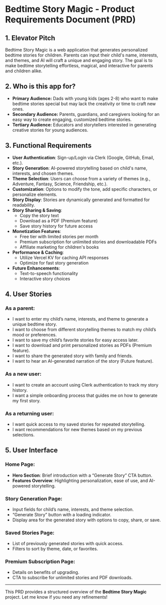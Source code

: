# Bedtime Story Magic - Product Requirements Document (PRD)

## 1. Elevator Pitch

Bedtime Story Magic is a web application that generates personalized bedtime stories for children.
Parents can input their child's name, interests, and themes, and AI will craft a unique and engaging
story. The goal is to make bedtime storytelling effortless, magical, and interactive for parents and
children alike.

## 2. Who is this app for?

- **Primary Audience:** Dads with young kids (ages 2-8) who want to make bedtime stories special but
  may lack the creativity or time to craft new ones.
- **Secondary Audience:** Parents, guardians, and caregivers looking for an easy way to create
  engaging, customized bedtime stories.
- **Tertiary Audience:** Educators and storytellers interested in generating creative stories for
  young audiences.

## 3. Functional Requirements

- **User Authentication**: Sign-up/Login via Clerk (Google, GitHub, Email, etc.).
- **Story Generation**: AI-powered storytelling based on child's name, interests, and chosen themes.
- **Theme Selection**: Users can choose from a variety of themes (e.g., Adventure, Fantasy, Science,
  Friendship, etc.).
- **Customization**: Options to modify the tone, add specific characters, or personalize elements.
- **Story Display**: Stories are dynamically generated and formatted for readability.
- **Story Sharing & Saving**:
  - Copy the story text
  - Download as a PDF (Premium feature)
  - Save story history for future access
- **Monetization Features**:
  - Free tier with limited stories per month
  - Premium subscription for unlimited stories and downloadable PDFs
  - Affiliate marketing for children's books
- **Performance & Caching**:
  - Utilize Vercel KV for caching API responses
  - Optimize for fast story generation
- **Future Enhancements**:
  - Text-to-speech functionality
  - Interactive story choices

## 4. User Stories

### As a parent:

- I want to enter my child’s name, interests, and theme to generate a unique bedtime story.
- I want to choose from different storytelling themes to match my child’s mood or preferences.
- I want to save my child’s favorite stories for easy access later.
- I want to download and print personalized stories as PDFs (Premium feature).
- I want to share the generated story with family and friends.
- I want to hear an AI-generated narration of the story (Future feature).

### As a new user:

- I want to create an account using Clerk authentication to track my story history.
- I want a simple onboarding process that guides me on how to generate my first story.

### As a returning user:

- I want quick access to my saved stories for repeated storytelling.
- I want recommendations for new themes based on my previous selections.

## 5. User Interface

### Home Page:

- **Hero Section**: Brief introduction with a “Generate Story” CTA button.
- **Features Overview**: Highlighting personalization, ease of use, and AI-powered storytelling.

### Story Generation Page:

- Input fields for child’s name, interests, and theme selection.
- “Generate Story” button with a loading indicator.
- Display area for the generated story with options to copy, share, or save.

### Saved Stories Page:

- List of previously generated stories with quick access.
- Filters to sort by theme, date, or favorites.

### Premium Subscription Page:

- Details on benefits of upgrading.
- CTA to subscribe for unlimited stories and PDF downloads.

---

This PRD provides a structured overview of the **Bedtime Story Magic** project. Let me know if you
need any refinements!

